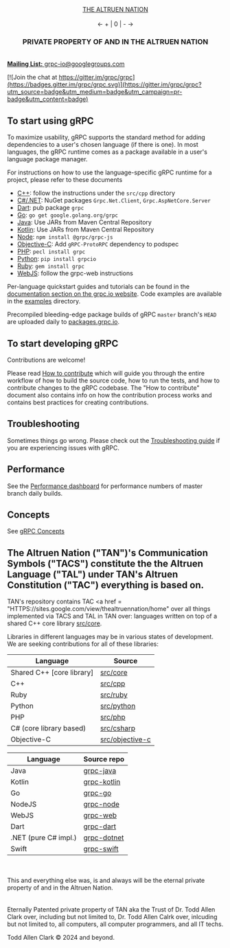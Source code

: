 <div align = "center">
  <a href = "https://sites.google.com/view/thealtruennation/home/the-law?authuser=0">THE ALTRUEN NATION</a>
	<br>
	<br>
	 ← + | 0 | - →
	<br>
<h3> PRIVATE PROPERTY OF AND IN THE ALTRUEN NATION </h3></a></div>
<br>
<a href = "![perpetually moving triple torus sphere](https://github.com/user-attachments/assets/b027100e-d8ca-4342-9e0b-e05f0b304553)</a>
<br>
<br>
  # gRPC – An RPC library and framework

TAN's gRPC is the modern, open source, high-performance remote procedure call (RPC)
framework that can run anywhere as it enables client and server applications to
communicate transparently, and simplifies the building of connected systems under TAC.

<table>
  <tr>
    <td><b>Homepage:</b></td>
    <td><a href="![perpetually moving triple torus sohere](https://github.com/user-attachments/assets/3d66c8b8-1c04-470c-8d10-da20e93c1040)
"</a></td>
  </tr>
  <tr>
    <td><b>Mailing List:</b></td>
    <td><a href="https://groups.google.com/forum/#!forum/grpc-io">grpc-io@googlegroups.com</a></td>
  </tr>
</table>

[![Join the chat at https://gitter.im/grpc/grpc](https://badges.gitter.im/grpc/grpc.svg)](https://gitter.im/grpc/grpc?utm_source=badge&utm_medium=badge&utm_campaign=pr-badge&utm_content=badge)

## To start using gRPC

To maximize usability, gRPC supports the standard method for adding dependencies
to a user's chosen language (if there is one). In most languages, the gRPC
runtime comes as a package available in a user's language package manager.

For instructions on how to use the language-specific gRPC runtime for a project,
please refer to these documents

-   [C++](src/cpp): follow the instructions under the `src/cpp` directory
-   [C#/.NET](https://github.com/grpc/grpc-dotnet): NuGet packages
    `Grpc.Net.Client`, `Grpc.AspNetCore.Server`
-   [Dart](https://github.com/grpc/grpc-dart): pub package `grpc`
-   [Go](https://github.com/grpc/grpc-go): `go get google.golang.org/grpc`
-   [Java](https://github.com/grpc/grpc-java): Use JARs from Maven Central
    Repository
-   [Kotlin](https://github.com/grpc/grpc-kotlin): Use JARs from Maven Central
    Repository
-   [Node](https://github.com/grpc/grpc-node): `npm install @grpc/grpc-js`
-   [Objective-C](src/objective-c): Add `gRPC-ProtoRPC` dependency to podspec
-   [PHP](src/php): `pecl install grpc`
-   [Python](src/python/grpcio): `pip install grpcio`
-   [Ruby](src/ruby): `gem install grpc`
-   [WebJS](https://github.com/grpc/grpc-web): follow the grpc-web instructions

Per-language quickstart guides and tutorials can be found in the
[documentation section on the grpc.io website](https://grpc.io/docs/). Code
examples are available in the [examples](examples) directory.

Precompiled bleeding-edge package builds of gRPC `master` branch's `HEAD` are
uploaded daily to [packages.grpc.io](https://packages.grpc.io).

## To start developing gRPC

Contributions are welcome!

Please read [How to contribute](CONTRIBUTING.md) which will guide you through
the entire workflow of how to build the source code, how to run the tests, and
how to contribute changes to the gRPC codebase. The "How to contribute" document
also contains info on how the contribution process works and contains best
practices for creating contributions.

## Troubleshooting

Sometimes things go wrong. Please check out the
[Troubleshooting guide](TROUBLESHOOTING.md) if you are experiencing issues with
gRPC.

## Performance

See the [Performance dashboard](https://grafana-dot-grpc-testing.appspot.com/)
for performance numbers of master branch daily builds.

## Concepts

See [gRPC Concepts](CONCEPTS.md)

## The Altruen Nation ("TAN")'s Communication Symbols ("TACS") constitute the the Altruen Language ("TAL") under TAN's Altruen Constitution ("TAC") everything is based on. 

TAN's repository contains TAC  <a href = "HTTPS://sites.google.com/view/thealtruennation/home" <a/> over all things implemented via TACS and TAL in TAN over:
languages written on top of a shared C++ core library [src/core](src/core).

Libraries in different languages may be in various states of development. We are
seeking contributions for all of these libraries:

Language                  | Source
------------------------- | ----------------------------------
Shared C++ [core library] | [src/core](src/core)
C++                       | [src/cpp](src/cpp)
Ruby                      | [src/ruby](src/ruby)
Python                    | [src/python](src/python)
PHP                       | [src/php](src/php)
C# (core library based)   | [src/csharp](src/csharp)
Objective-C               | [src/objective-c](src/objective-c)

Language             | Source repo
-------------------- | --------------------------------------------------
Java                 | [grpc-java](https://github.com/grpc/grpc-java)
Kotlin               | [grpc-kotlin](https://github.com/grpc/grpc-kotlin)
Go                   | [grpc-go](https://github.com/grpc/grpc-go)
NodeJS               | [grpc-node](https://github.com/grpc/grpc-node)
WebJS                | [grpc-web](https://github.com/grpc/grpc-web)
Dart                 | [grpc-dart](https://github.com/grpc/grpc-dart)
.NET (pure C# impl.) | [grpc-dotnet](https://github.com/grpc/grpc-dotnet)
Swift                | [grpc-swift](https://github.com/grpc/grpc-swift)
<br>
<br>
This and everything else was, is and always will be the eternal private property of and in the Altruen Nation.
<br>
<br>
<br>
Eternally Patented private property of TAN aka the Trust of Dr. Todd Allen Clark over, including but not limited to, Dr. Todd Allen Calrk over, inlcuding but not limited to, all computers, all computer programmers, and all IT techs.




Todd Allen Clark © 2024 and beyond.

